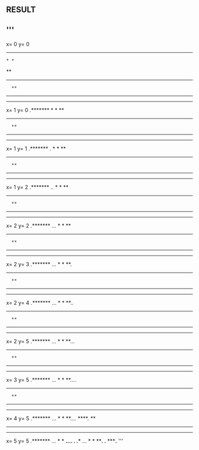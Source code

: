 ## RESULT

'''
----------------
x= 0 y= 0
 *******
    * *
**
 ****
      **
***** **
----------------
x= 1 y= 0
.*******
    * *
**
 ****
      **
***** **
----------------
x= 1 y= 1
.*******
.   * *
**
 ****
      **
***** **
----------------
x= 1 y= 2
.*******
..  * *
**
 ****
      **
***** **
----------------
x= 2 y= 2
.*******
... * *
**
 ****
      **
***** **
----------------
x= 2 y= 3
.*******
... * *
**.
 ****
      **
***** **
----------------
x= 2 y= 4
.*******
... * * 
**..
 ****
      **
***** **
----------------
x= 2 y= 5
.*******
... * *
**...
 ****
      **
***** **
----------------
x= 3 y= 5
.*******
... * *
**....
 ****
      **
***** **
----------------
x= 4 y= 5
.*******
... * *
**....
 ****.
      **
***** **
----------------
x= 5 y= 5
.*******
... * *
**....
 ****.
.*******
... * *
 ****.
     .**
*****.**
'''